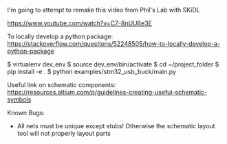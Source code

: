 I'm going to attempt to remake this video from Phil's Lab with SKiDL

https://www.youtube.com/watch?v=C7-8nUU6e3E

To locally develop a python package:
https://stackoverflow.com/questions/52248505/how-to-locally-develop-a-python-package

$ virtualenv dev_env
$ source dev_env/bin/activate
$ cd ~/project_folder
$ pip install -e .
$ python examples/stm32_usb_buck/main.py

Useful link on schematic components:
https://resources.altium.com/p/guidelines-creating-useful-schematic-symbols


Known Bugs:
* All nets must be unique except stubs!  Otherwise the schematic layout tool will not properly layout parts